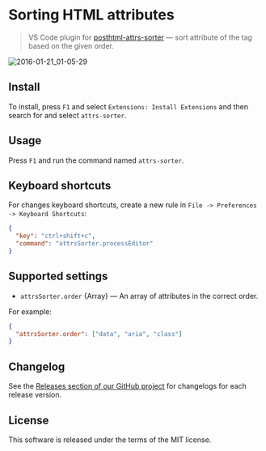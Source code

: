 # Sorting HTML attributes

> VS Code plugin for [posthtml-attrs-sorter](https://github.com/mrmlnc/posthtml-attrs-sorter) — sort attribute of the tag based on the given order.

![2016-01-21_01-05-29](https://cloud.githubusercontent.com/assets/7034281/12464661/24955f8c-bfdb-11e5-873d-a04ad0cf6aae.gif)

## Install

To install, press `F1` and select `Extensions: Install Extensions` and then search for and select `attrs-sorter`.

## Usage

Press `F1` and run the command named `attrs-sorter`.

## Keyboard shortcuts

For changes keyboard shortcuts, create a new rule in `File -> Preferences -> Keyboard Shortcuts`:

```json
{
  "key": "ctrl+shift+c",
  "command": "attrsSorter.processEditor"
}
```

## Supported settings

 * `attrsSorter.order` {Array} — An array of attributes in the correct order.

For example:

```json
{
  "attrsSorter.order": ["data", "aria", "class"]
}
```

## Changelog

See the [Releases section of our GitHub project](https://github.com/mrmlnc/vscode-attrs-sorter/releases) for changelogs for each release version.

## License

This software is released under the terms of the MIT license.
